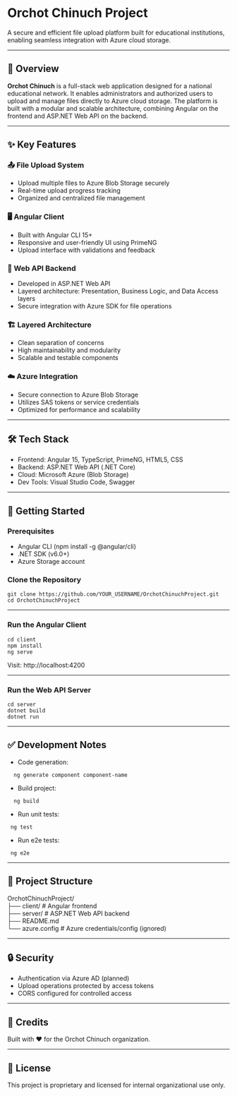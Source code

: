 
# Orchot Chinuch Project

A secure and efficient file upload platform built for educational institutions, enabling seamless integration with Azure cloud storage.

---

## 🧭 Overview

**Orchot Chinuch** is a full-stack web application designed for a national educational network. It enables administrators and authorized users to upload and manage files directly to Azure cloud storage. The platform is built with a modular and scalable architecture, combining Angular on the frontend and ASP.NET Web API on the backend.

---

## ✨ Key Features

### 📤 File Upload System
- Upload multiple files to Azure Blob Storage securely
- Real-time upload progress tracking
- Organized and centralized file management

### 🖥️ Angular Client
- Built with Angular CLI 15+
- Responsive and user-friendly UI using PrimeNG
- Upload interface with validations and feedback

### 🧩 Web API Backend
- Developed in ASP.NET Web API
- Layered architecture: Presentation, Business Logic, and Data Access layers
- Secure integration with Azure SDK for file operations

### 🏗️ Layered Architecture
- Clean separation of concerns
- High maintainability and modularity
- Scalable and testable components

### ☁️ Azure Integration
- Secure connection to Azure Blob Storage
- Utilizes SAS tokens or service credentials
- Optimized for performance and scalability

---

## 🛠️ Tech Stack

- Frontend: Angular 15, TypeScript, PrimeNG, HTML5, CSS
- Backend: ASP.NET Web API (.NET Core)
- Cloud: Microsoft Azure (Blob Storage)
- Dev Tools: Visual Studio Code, Swagger

---

## 🚀 Getting Started

### Prerequisites

- Angular CLI (npm install -g @angular/cli)
- .NET SDK (v6.0+)
- Azure Storage account

### Clone the Repository
 ```
git clone https://github.com/YOUR_USERNAME/OrchotChinuchProject.git  
cd OrchotChinuchProject
 ```
---

### Run the Angular Client
 ```
cd client  
npm install  
ng serve
 ```
Visit: http://localhost:4200

---

### Run the Web API Server
 ```
cd server  
dotnet build  
dotnet run
 ```
---

## ✅ Development Notes

- Code generation:
``` 
  ng generate component component-name
  ```

- Build project:
```
  ng build
  ```

- Run unit tests:
 ```
  ng test
   ```

- Run e2e tests:
 ```
  ng e2e
   ```

---

## 📂 Project Structure

OrchotChinuchProject/  
├── client/         # Angular frontend  
├── server/         # ASP.NET Web API backend  
├── README.md  
└── azure.config    # Azure credentials/config (ignored)

---

## 🔒 Security

- Authentication via Azure AD (planned)  
- Upload operations protected by access tokens  
- CORS configured for controlled access

---

## 🧠 Credits

Built with ❤️ for the Orchot Chinuch organization.

---

## 📘 License

This project is proprietary and licensed for internal organizational use only.

